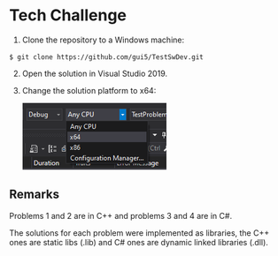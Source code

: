 # Tech Challenge

1. Clone the repository to a Windows machine:

```console
$ git clone https://github.com/gui5/TestSwDev.git
```

2. Open the solution in Visual Studio 2019.

3. Change the solution platform to x64:

   ![Solution Platform Change](Assets/changeArchitecture.png "Solution Platform Change")

## Remarks

Problems 1 and 2 are in C++ and problems 3 and 4 are in C#.

The solutions for each problem were implemented as libraries, the C++ ones are static libs (.lib) and C# ones are dynamic linked libraries (.dll).

